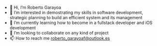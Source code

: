 - 👋 Hi, I’m Roberto Garayoa
- 👀 I’m interested in demostrating my skills in software development, strategic planning to build an efficient system and its management
- 🌱 I’m currently learning how to become in a fullstack developer and iOS development
- 💞️ I’m looking to collaborate on any kind of project
- 📫 How to reach me roberto_garayoaf@outlook.es

<!---
RobertoGarayoa26/RobertoGarayoa26 is a ✨ special ✨ repository because its `README.md` (this file) appears on your GitHub profile.
You can click the Preview link to take a look at your changes.
--->
